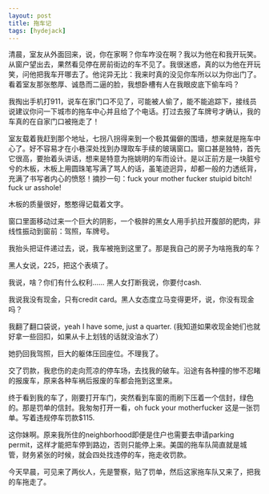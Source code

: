 ```yaml
---
layout: post
title: 拖车记
tags: [hydejack]
---
```


清晨，室友从外面回来，说，你在家啊？你车咋没在啊？我以为他在和我开玩笑。从窗户望出去，果然看见停在房前街边的车不见了。我很迷惑，真的以为他在开玩笑，问他把我车开哪去了。他诧异无比：我来时真的没见你车所以以为你出门了。看着室友那张憨厚、诚恳而二逼的脸，我想卧槽有人在我眼皮底下偷车吗？

我掏出手机打911，说车在家门口不见了，可能被人偷了，能不能追踪下，接线员说建议你问一下城市的拖车中心并且给了个电话。打过去报了车牌号才确认，我的车真的在自家门口被拖走了！

室友载着我赶到那个地址，七拐八拐得来到一个极其偏僻的围墙，想来就是拖车中心了。好不容易才在小巷深处找到办理取车手续的玻璃窗口。窗口甚是独特，首先它很高，要抬着头讲话，想来是特意为拖姚明的车而设计。是以正前方是一块脏兮兮的木板，木板上用圆珠笔写满了骂人的话，虽笔迹迥异，却都一般的力透纸背，充满了书写者内心的愤怒！摘抄一句：fuck your mother fucker stuipid bitch! fuck ur asshole! 

木板的质量很好，憨憨得记载着文字。

窗口里面移动过来一个巨大的阴影，一个极胖的黑女人用手扒拉开腹部的肥肉，非线性振动到窗前：驾照，车牌号。

我抬头把证件递过去，说，我车被拖到这里了。那是我自己的房子为啥拖我的车？

黑人女说，225，把这个表填了。

我说，啥？你们有什么权利…… 黑人女打断我说，你要付cash.

我说我没有现金，只有credit card。黑人女态度立马变得更坏，说，你没有现金吗？

我翻了翻口袋说，yeah I have some, just a quarter. (我知道如果收现金她们也就好拿一些回扣，如果从卡上划钱的话就没油水了）

她扔回我驾照，巨大的躯体压回座位。不理我了。

交了罚款，我悲伤的走向荒凉的停车场，去找我的破车。沿途有各种撞的惨不忍睹的报废车，原来各种车祸后报废的车都会拖到这里来。

终于看到我的车了，刚要打开车门，突然看到车窗的雨刷下压着一个信封，绿色的。那是罚单的信封。我匆匆打开一看，oh fuck your motherfucker 这是一张罚单。写着违规停车罚款$115.

这你妹啊。原来我所住的neighborhood即便是住户也需要去申请parking permit，这样才能把车停到路边，否则只能停上来。美国的拖车队简直就是城管，财务紧张的时候，就会四处找违停的车，拖走收罚款。

今天早晨，可见来了两伙人，先是警察，贴了罚单，然后这家拖车队又来了，把我的车拖走了。
